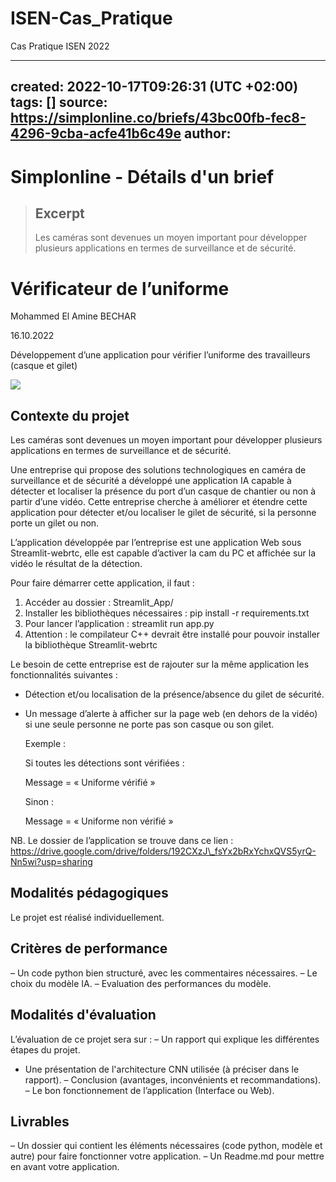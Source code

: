 # ISEN-Cas_Pratique
Cas Pratique ISEN 2022

---
created: 2022-10-17T09:26:31 (UTC +02:00)
tags: []
source: https://simplonline.co/briefs/43bc00fb-fec8-4296-9cba-acfe41b6c49e
author: 
---

# Simplonline - Détails d'un brief

> ## Excerpt
> Les caméras sont devenues un moyen important pour développer plusieurs applications en termes de surveillance et de sécurité.
# Vérificateur de l’uniforme
Mohammed El Amine BECHAR

16.10.2022

Développement d’une application pour vérifier l’uniforme des travailleurs (casque et gilet)

![](https://simplonline.co/_next/image?url=https%3A%2F%2Fsimplonline-v3-prod.s3.eu-west-3.amazonaws.com%2Fmedia%2Fimage%2Fjpg%2F87a3a96c-628c-4ef4-be2a-77f33c0acab9.jpg&w=1280&q=75)


## Contexte du projet

Les caméras sont devenues un moyen important pour développer plusieurs applications en termes de surveillance et de sécurité.

Une entreprise qui propose des solutions technologiques en caméra de surveillance et de sécurité a développé une application IA capable à détecter et localiser la présence du port d’un casque de chantier ou non à partir d’une vidéo. Cette entreprise cherche à améliorer et étendre cette application pour détecter et/ou localiser le gilet de sécurité, si la personne porte un gilet ou non.

L’application développée par l’entreprise est une application Web sous Streamlit-webrtc, elle est capable d’activer la cam du PC et affichée sur la vidéo le résultat de la détection.

Pour faire démarrer cette application, il faut :

1.  Accéder au dossier : Streamlit\_App/
2.  Installer les bibliothèques nécessaires : pip install -r requirements.txt
3.  Pour lancer l’application : streamlit run app.py
4.  Attention : le compilateur C++ devrait être installé pour pouvoir installer la bibliothèque Streamlit-webrtc

Le besoin de cette entreprise est de rajouter sur la même application les fonctionnalités suivantes :
-   Détection et/ou localisation de la présence/absence du gilet de sécurité.
-   Un message d’alerte à afficher sur la page web (en dehors de la vidéo) si une seule personne ne porte pas son casque ou son gilet.
    
    Exemple :
    
    Si toutes les détections sont vérifiées :
    
    Message = « Uniforme vérifié »
    
    Sinon :
    
    Message = « Uniforme non vérifié »
    
NB. Le dossier de l’application se trouve dans ce lien : https://drive.google.com/drive/folders/192CXzJ\_fsYx2bRxYchxQVS5yrQ-Nn5wi?usp=sharing

## Modalités pédagogiques

Le projet est réalisé individuellement.

## Critères de performance

– Un code python bien structuré, avec les commentaires nécessaires.
– Le choix du modèle IA.
– Evaluation des performances du modèle.

## Modalités d'évaluation

L’évaluation de ce projet sera sur :
– Un rapport qui explique les différentes étapes du projet.
- Une présentation de l'architecture CNN utilisée (à préciser dans le rapport).
– Conclusion (avantages, inconvénients et recommandations).
– Le bon fonctionnement de l’application (Interface ou Web).

## Livrables

– Un dossier qui contient les éléments nécessaires (code python, modèle et autre) pour faire fonctionner votre application.
– Un Readme.md pour mettre en avant votre application.
